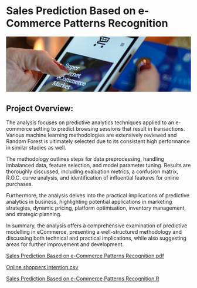 # Sales Prediction Based on e-Commerce Patterns Recognition
![eCommerce](Images/eCommerce.jpg)

## Project Overview:
The analysis focuses on predictive analytics techniques applied to an e-commerce setting to predict browsing sessions that result in transactions. Various machine learning methodologies are extensively reviewed and Random Forest is ultimately selected due to its consistent high performance in similar studies as well.

The methodology outlines steps for data preprocessing, handling imbalanced data, feature selection, and model parameter tuning. Results are thoroughly discussed, including evaluation metrics, a confusion matrix, R.O.C. curve analysis, and identification of influential features for online purchases.

Furthermore, the analysis delves into the practical implications of predictive analytics in business, highlighting potential applications in marketing strategies, dynamic pricing, platform optimisation, inventory management, and strategic planning.

In summary, the analysis offers a comprehensive examination of predictive modelling in eCommerce, presenting a well-structured methodology and discussing both technical and practical implications, while also suggesting areas for further improvement and development.

[Sales Prediction Based on e-Commerce Patterns Recognition.pdf](https://github.com/justgrossi/Portfolio/blob/main/1.Sales_Prediction/Sales_Prediction_Based_on_e-Commerce_Patterns_Recognition.pdf)

[Online shoppers intention.csv](https://github.com/justgrossi/Portfolio/blob/main/1.Sales_Prediction/online_shoppers_intention.csv)

[Sales Prediction Based on e-Commerce Patterns Recognition.R](https://github.com/justgrossi/Portfolio/blob/main/1.Sales_Prediction/Sales_Prediction_Based_on_eCommerce_Patterns_Recognition.R)